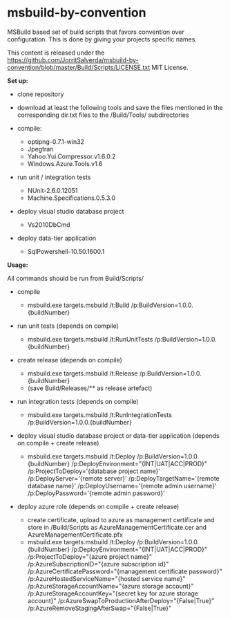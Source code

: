 msbuild-by-convention
=====================

MSBuild based set of build scripts that favors convention over configuration. This is done by giving your projects specific names.

This content is released under the https://github.com/JorritSalverda/msbuild-by-convention/blob/master/Build/Scripts/LICENSE.txt MIT License.

**Set up:**  
  
* clone repository
* download at least the following tools and save the files mentioned in the corresponding dir.txt files to the /Build/Tools/ subdirectories
  
* compile:
	* optipng-0.7.1-win32
	* Jpegtran
	* Yahoo.Yui.Compressor.v1.6.0.2
	* Windows.Azure.Tools.v1.6
  
* run unit / integration tests
	* NUnit-2.6.0.12051
	* Machine.Specifications.0.5.3.0
  
* deploy visual studio database project
	* Vs2010DbCmd
  
* deploy data-tier application	
	* SqlPowershell-10.50.1600.1
  
**Usage:**  
  
All commands should be run from Build/Scripts/  
  
* compile
	* msbuild.exe targets.msbuild /t:Build /p:BuildVersion=1.0.0.{buildNumber}
  
* run unit tests (depends on compile)
	* msbuild.exe targets.msbuild /t:RunUnitTests /p:BuildVersion=1.0.0.{buildNumber}
  
* create release (depends on compile)
	* msbuild.exe targets.msbuild /t:Release /p:BuildVersion=1.0.0.{buildNumber}
	* (save Build/Releases/** as release artefact)
  
* run integration tests (depends on compile)
	* msbuild.exe targets.msbuild /t:RunIntegrationTests /p:BuildVersion=1.0.0.{buildNumber}
  
* deploy visual studio database project or data-tier application (depends on compile + create release)
	* msbuild.exe targets.msbuild /t:Deploy /p:BuildVersion=1.0.0.{buildNumber} /p:DeployEnvironment="{INT|UAT|ACC|PROD}" /p:ProjectToDeploy='{database project name}' /p:DeployServer='{remote server}' /p:DeployTargetName='{remote database name}' /p:DeployUsername='{remote admin username}' /p:DeployPassword='{remote admin password}'
  
* deploy azure role (depends on compile + create release)
	* create certificate, upload to azure as management certificate and store in /Build/Scripts as AzureManagementCertificate.cer and AzureManagementCertificate.pfx
	* msbuild.exe targets.msbuild /t:Deploy /p:BuildVersion=1.0.0.{buildNumber} /p:DeployEnvironment="{INT|UAT|ACC|PROD}" /p:ProjectToDeploy="{azure project name}" /p:AzureSubscriptionID="{azure subscription id}" /p:AzureCertificatePassword="{management certificate password}" /p:AzureHostedServiceName="{hosted service name}" /p:AzureStorageAccountName="{azure storage account}" /p:AzureStorageAccountKey="{secret key for azure storage account}" /p:AzureSwapToProductionAfterDeploy="{False|True}" /p:AzureRemoveStagingAfterSwap="{False|True}"